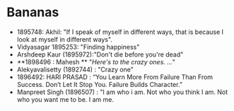 # Bananas
* 1895748: Akhil: "If I speak of myself in different ways, that is because I look at myself in different ways".
* Vidyasagar 1895253: "Finding happiness"
* Arshdeep Kaur (1895972):"Don't die before you're dead"
* **1898496 : Mahesh ** "*Here's to the crazy ones. ...*"
* Alekyavalisetty (1892744) : "Crazy one"
 * 1896492: HARI PRASAD : “You Learn More From Failure Than From Success. Don’t Let It Stop You. Failure Builds Character.”
* Manpreet Singh (1896507) : "I am who i am. Not who you think I am. Not who you want me to be. I am me.


































































